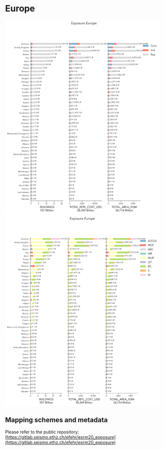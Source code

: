 # Europe

![](expo_total_occ.png)
![](expo_total_taxo.png)

    
## Mapping schemes and metadata

Please refer to the public repository: [https://gitlab.seismo.ethz.ch/efehr/esrm20_exposure](https://gitlab.seismo.ethz.ch/efehr/esrm20_exposure)

